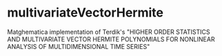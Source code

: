 multivariateVectorHermite
=========================

Matghematica implementation of Terdik's "HIGHER ORDER STATISTICS AND MULTIVARIATE VECTOR HERMITE POLYNOMIALS FOR NONLINEAR ANALYSIS OF MULTIDIMENSIONAL TIME SERIES"
